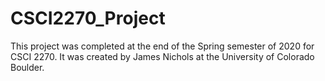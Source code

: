 # CSCI2270_Project

This project was completed at the end of the Spring semester of 2020 for CSCI 2270. It was created by James Nichols at the University of Colorado Boulder.
